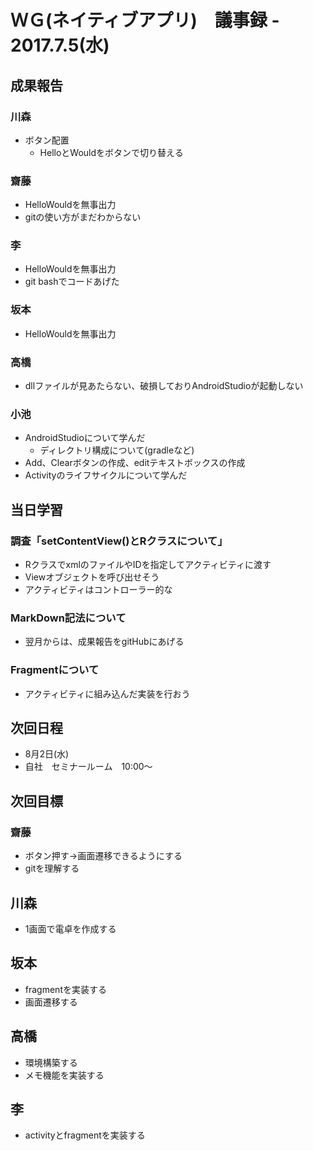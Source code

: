 # ＷＧ(ネイティブアプリ)　議事録 - 2017.7.5(水)

## 成果報告
### 川森
- ボタン配置
  - HelloとWouldをボタンで切り替える

### 齋藤
- HelloWouldを無事出力
- gitの使い方がまだわからない

### 李
- HelloWouldを無事出力
- git bashでコードあげた

### 坂本
- HelloWouldを無事出力

### 高橋
- dllファイルが見あたらない、破損しておりAndroidStudioが起動しない

### 小池
- AndroidStudioについて学んだ
  - ディレクトリ構成について(gradleなど)
- Add、Clearボタンの作成、editテキストボックスの作成
- Activityのライフサイクルについて学んだ

## 当日学習
### 調査「setContentView()とRクラスについて」
- RクラスでxmlのファイルやIDを指定してアクティビティに渡す
- Viewオブジェクトを呼び出せそう
- アクティビティはコントローラー的な

### MarkDown記法について
- 翌月からは、成果報告をgitHubにあげる

### Fragmentについて
- アクティビティに組み込んだ実装を行おう

## 次回日程
- 8月2日(水)
- 自社　セミナールーム　10:00～

## 次回目標
### 齋藤
- ボタン押す→画面遷移できるようにする
- gitを理解する

## 川森
- 1画面で電卓を作成する

## 坂本
- fragmentを実装する
- 画面遷移する

## 高橋
- 環境構築する
- メモ機能を実装する

## 李
- activityとfragmentを実装する
